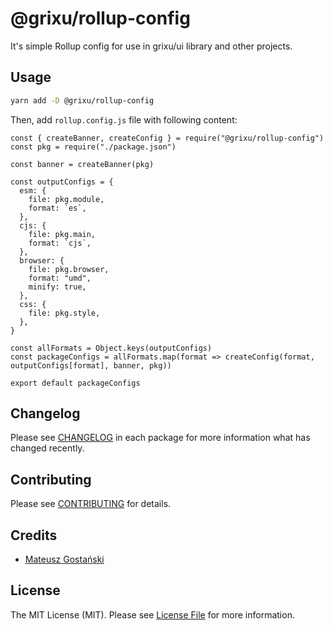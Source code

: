 # @grixu/rollup-config

It's simple Rollup config for use in grixu/ui library and other projects. 

## Usage

```bash
yarn add -D @grixu/rollup-config
```

Then, add `rollup.config.js` file with following content:

```
const { createBanner, createConfig } = require("@grixu/rollup-config")
const pkg = require("./package.json")

const banner = createBanner(pkg)

const outputConfigs = {
  esm: {
    file: pkg.module,
    format: `es`,
  },
  cjs: {
    file: pkg.main,
    format: `cjs`,
  },
  browser: {
    file: pkg.browser,
    format: "umd",
    minify: true,
  },
  css: {
    file: pkg.style,
  },
}

const allFormats = Object.keys(outputConfigs)
const packageConfigs = allFormats.map(format => createConfig(format, outputConfigs[format], banner, pkg))

export default packageConfigs

```

## Changelog

Please see [CHANGELOG](CHANGELOG.md) in each package for more information what has changed recently.

## Contributing

Please see [CONTRIBUTING](../../CONTRIBUTING.md) for details.

## Credits

- [Mateusz Gostański](https://github.com/grixu)

## License

The MIT License (MIT). Please see [License File](../../LICENSE.md) for more information.
